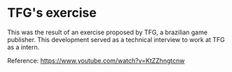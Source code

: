 # TFG's exercise
This was the result of an exercise proposed by TFG, a brazilian game publisher.
This development served as a technical interview to work at TFG as a intern.

Reference: https://www.youtube.com/watch?v=KtZZhngtcnw
